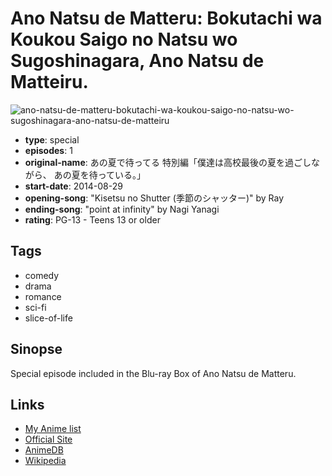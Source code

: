 # Ano Natsu de Matteru: Bokutachi wa Koukou Saigo no Natsu wo Sugoshinagara, Ano Natsu de Matteiru.

![ano-natsu-de-matteru-bokutachi-wa-koukou-saigo-no-natsu-wo-sugoshinagara-ano-natsu-de-matteiru](https://cdn.myanimelist.net/images/anime/13/63493.jpg)

-   **type**: special
-   **episodes**: 1
-   **original-name**: あの夏で待ってる 特別編「僕達は高校最後の夏を過ごしながら、 あの夏を待っている。」
-   **start-date**: 2014-08-29
-   **opening-song**: "Kisetsu no Shutter (季節のシャッター)" by Ray
-   **ending-song**: "point at infinity" by Nagi Yanagi
-   **rating**: PG-13 - Teens 13 or older

## Tags

-   comedy
-   drama
-   romance
-   sci-fi
-   slice-of-life

## Sinopse

Special episode included in the Blu-ray Box of Ano Natsu de Matteru.

## Links

-   [My Anime list](https://myanimelist.net/anime/23447/Ano_Natsu_de_Matteru__Bokutachi_wa_Koukou_Saigo_no_Natsu_wo_Sugoshinagara_Ano_Natsu_de_Matteiru)
-   [Official Site](http://www.ichika-ichika.com/)
-   [AnimeDB](http://anidb.info/perl-bin/animedb.pl?show=anime&aid=8620)
-   [Wikipedia](http://en.wikipedia.org/wiki/Waiting_in_the_Summer)

